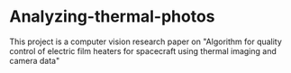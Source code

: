 # Analyzing-thermal-photos
This project is a computer vision research paper on "Algorithm for quality control of electric film heaters for spacecraft using thermal imaging and camera data"

